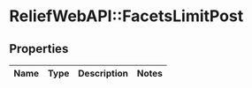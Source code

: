 # ReliefWebAPI::FacetsLimitPost

## Properties
Name | Type | Description | Notes
------------ | ------------- | ------------- | -------------



